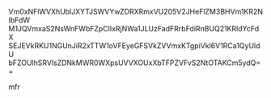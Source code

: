 Vm0xNFlWVXhUblJXYTJSWVYwZDRXRmxVU205V2JHeFlZM3BHVm1KR2NIbFdW
M1JQVmxaS2NsWnFWbFZpClIxRjNWa1JLUzFadFRrbFdiRnBUQ21KRldYcFdX
SEJEVkRKU1NGUnJiR2xTTW1oVFEyeGFSVkZVVmxKTgpiVkl6V1RCa1QyUldU
bFZOUlhSRVlsZDNkMWR0WXpsUVVXOUxXbTFPZVFvS2NtOTAKCm5ydQ==

mfr